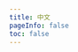 ```yaml
---
title: 中文
pageInfo: false
toc: false
---
```


<Chinese />

<script setup lang="ts">
import Chinese from "@Chinese";
</script>
